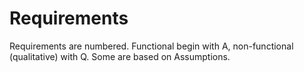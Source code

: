 # Requirements
Requirements are numbered. Functional begin with A, non-functional (qualitative) with Q. Some are based on Assumptions.